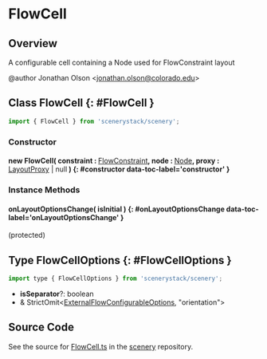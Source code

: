 # FlowCell

## Overview

A configurable cell containing a Node used for FlowConstraint layout

@author Jonathan Olson &lt;jonathan.olson@colorado.edu&gt;

## Class FlowCell {: #FlowCell }


```js
import { FlowCell } from 'scenerystack/scenery';
```
### Constructor

#### new FlowCell( constraint : <span style="font-weight: 400;">[FlowConstraint](../scenery/FlowConstraint.md)</span>, node : <span style="font-weight: 400;">[Node](../scenery/Node.md)</span>, proxy : <span style="font-weight: 400;">[LayoutProxy](../scenery/LayoutProxy.md) | <span style="color: hsla(calc(var(--md-hue) + 180deg),80%,40%,1);">null</span></span> ) {: #constructor data-toc-label='constructor' }

### Instance Methods

#### onLayoutOptionsChange( isInitial ) {: #onLayoutOptionsChange data-toc-label='onLayoutOptionsChange' }

(protected)



## Type FlowCellOptions {: #FlowCellOptions }


```js
import type { FlowCellOptions } from 'scenerystack/scenery';
```
- **isSeparator**?: <span style="color: hsla(calc(var(--md-hue) + 180deg),80%,40%,1);">boolean</span>
- &amp; StrictOmit&lt;[ExternalFlowConfigurableOptions](../scenery/FlowConfigurable.md#ExternalFlowConfigurableOptions), "orientation"&gt;




## Source Code

See the source for [FlowCell.ts](https://github.com/phetsims/scenery/blob/main/js/layout/constraints/FlowCell.ts) in the [scenery](https://github.com/phetsims/scenery) repository.

